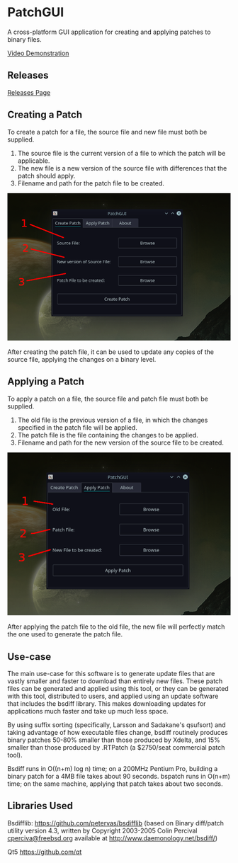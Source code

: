 # PatchGUI
A cross-platform GUI application for creating and applying patches to binary files.

[Video Demonstration](https://www.fullstackglobal.com/patchgui-tool/)

## Releases
[Releases Page](https://github.com/Raflos10/PatchGUI/releases/)

## Creating a Patch
To create a patch for a file, the source file and new file must both be supplied.

1. The source file is the current version of a file to which the patch will be applicable. 
2. The new file is a new version of the source file with differences that the patch should apply.
3. Filename and path for the patch file to be created. 

![Preview1](docs/image1.png)

After creating the patch file, it can be used to update any copies of the source file, applying the changes on a binary level. 

## Applying a Patch
To apply a patch on a file, the source file and patch file must both be supplied. 

1. The old file is the previous version of a file, in which the changes specified in the patch file will be applied.
2. The patch file is the file containing the changes to be applied. 
3. Filename and path for the new version of the source file to be created. 

![Preview2](docs/image2.png)

After applying the patch file to the old file, the new file will perfectly match the one used to generate the patch file. 

## Use-case
The main use-case for this software is to generate update files that are vastly smaller and faster to download than entirely new files. These patch files can be generated and applied using this tool, or they can be generated with this tool, distributed to users, and applied using an update software that includes the bsdiff library. 
This makes downloading updates for applications much faster and take up much less space.

By using suffix sorting (specifically, Larsson and Sadakane's qsufsort) and taking advantage of how executable files change, bsdiff routinely produces binary patches 50-80% smaller than those produced by Xdelta, and 15% smaller than those produced by .RTPatch (a $2750/seat commercial patch tool).

Bsdiff runs in O((n+m) log n) time; on a 200MHz Pentium Pro, building a binary patch for a 4MB file takes about 90 seconds. bspatch runs in O(n+m) time; on the same machine, applying that patch takes about two seconds.

## Libraries Used
Bsdifflib:
https://github.com/petervas/bsdifflib (based on Binary diff/patch utility version 4.3, written by Copyright 2003-2005 Colin Percival cperciva@freebsd.org available at http://www.daemonology.net/bsdiff/)

Qt5
https://github.com/qt
